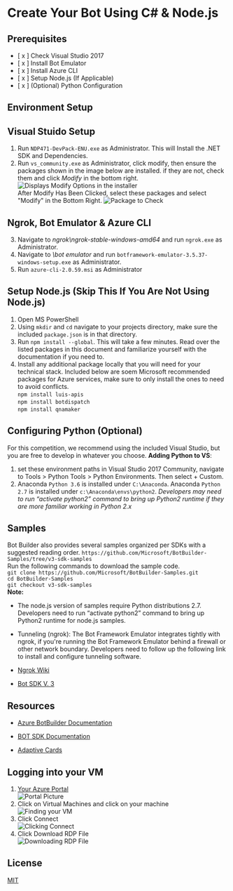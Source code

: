 # Create Your Bot Using C# & Node.js
## Prerequisites
- [ x ] Check Visual Studio 2017
- [ x ] Install Bot Emulator
- [ x ] Install Azure CLI
- [ x ] Setup Node.js (If Applicable)
- [ x ] (Optional) Python Configuration
## Environment Setup
## Visual Stuido Setup
1. Run `NDP471-DevPack-ENU.exe` as Administrator. This will Install the .NET SDK and Dependencies. 
2. Run `vs_community.exe` as Administrator, click modify, then ensure the packages shown in the image below are installed. if they are not, check them and click *Modify* in the bottom right.  
![Displays Modify Options in the installer](https://i.imgur.com/DVESxBn.jpg)  
After Modify Has Been Clicked, select these packages and select "Modify" in the Bottom Right. 
![Package to Check](https://i.imgur.com/AZ6lw1a.jpg)  
## Ngrok, Bot Emulator & Azure CLI
3. Navigate to *ngrok\ngrok-stable-windows-amd64* and run `ngrok.exe` as Administrator.  
4. Navigate to *\bot emulator* and run `botframework-emulator-3.5.37-windows-setup.exe` as Administrator.  
5. Run `azure-cli-2.0.59.msi` as Administrator

## Setup Node.js (Skip This If You Are Not Using Node.js)
1. Open MS PowerShell
2. Using `mkdir` and `cd` navigate to your projects directory, make sure the included `package.json` is in that directory.
3. Run `npm install --global`. This will take a few minutes. Read over the listed packages in this document and familiarize yourself with the documentation if you need to. 
4. Install any additional package locally that you will need for your technical stack. Included below are soem Microsoft recommended packages for Azure services, make sure to only install the ones to need to avoid conflicts.  
`npm install luis-apis`  
`npm install botdispatch`	
`npm install qnamaker`   
  
## Configuring Python (Optional)
For this competition, we recommend using the included Visual Studio, but you are free to develop in whatever you choose. 
**Adding Python to VS**:  
1. set these environment paths in Visual Studio 2017 Community, navigate to Tools > Python Tools > Python Environments. Then select + Custom.
2. Anaconda `Python 3.6` is installed under `C:\Anaconda`. Anaconda `Python 2.7` is installed under `c:\Anaconda\envs\python2`. 
*Developers may need to run “activate python2” command to bring up  Python2 runtime if they are more familiar working in Python 2.x*

## Samples
Bot Builder also provides several samples organized per SDKs with a suggested reading order.
`https://github.com/Microsoft/BotBuilder-Samples/tree/v3-sdk-samples`  
Run the following commands to download the sample code.  
`git clone https://github.com/Microsoft/BotBuilder-Samples.git`  
`cd BotBuilder-Samples`  
`git checkout v3-sdk-samples`  
**Note:**  
- The node.js version of samples require Python distributions 2.7. Developers need to run “activate python2” command to bring up  Python2 runtime for node.js samples.

- Tunneling (ngrok): The Bot Framework Emulator integrates tightly with ngrok, if you're running the Bot Framework Emulator behind a firewall or other network boundary. Developers need to follow up the following link to install and configure tunneling software.

- [Ngrok Wiki](https://github.com/Microsoft/BotFramework-Emulator/wiki/Tunneling-%28ngrok%29 "Ngrok Wiki")
- [Bot SDK V. 3](https://docs.microsoft.com/en-us/azure/bot-service/?view=azure-bot-service-3.0)

## Resources
 
- [Azure BotBuilder Documentation](https://github.com/Microsoft/BotBuilder-V3)

- [BOT SDK Documentation](https://docs.microsoft.com/en-us/dotnet/api/?view=botbuilder-dotnet-3.0)

- [Adaptive Cards](https://adaptivecards.io/)

## Logging into your VM
1. [Your Azure Portal](portal.azure.com)  
![Portal Picture](https://i.imgur.com/pOnm1md.jpg)  
2. Click on Virtual Machines and click on your machine  
![Finding your VM](https://i.imgur.com/LEbPizf.jpg)  
3. Click Connect  
![Clicking Connect](https://i.imgur.com/BVMM8sn.jpg) 
4. Click Download RDP File  
![Downloading RDP File](https://i.imgur.com/dXbxW9A.jpg)



## License
[MIT](https://choosealicense.com/licenses/mit/)
